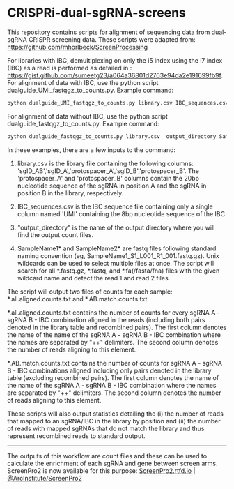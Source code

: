 # CRISPRi-dual-sgRNA-screens

This repository contains scripts for alignment of sequencing data from dual-sgRNA CRISPR screening data. These scripts were adapted from: https://github.com/mhorlbeck/ScreenProcessing

For libraries with IBC, demultiplexing on only the i5 index using the i7 index (IBC) as a read is performed as detailed in : https://gist.github.com/sumeetg23/a064a36801d2763e94da2e191699fb9f. For alignment of data with IBC, use the python script dualguide_UMI_fastqgz_to_counts.py. Example command: 

```bash
python dualguide_UMI_fastqgz_to_counts.py library.csv IBC_sequences.csv output_directory SampleName1* SampleName2*
```

For alignment of data without IBC, use the python script dualguide_fastqgz_to_counts.py. Example command:

```bash
python dualguide_fastqgz_to_counts.py library.csv  output_directory SampleName1* SampleName2*
```

In these examples, there are a few inputs to the command:

1) library.csv is the library file containing the following columns: 'sgID_AB','sgID_A','protospacer_A','sgID_B','protospacer_B'. The 'protospacer_A' and 'protospacer_B' columns contain the 20bp nucleotide sequence of the sgRNA in position A and the sgRNA in position B in the library, respectively.

2) IBC_sequences.csv is the IBC sequence file containing only a single column named 'UMI' containing the 8bp nucleotide sequence of the IBC.

3) "output_directory" is the name of the output directory where you will find the output count files.

4) SampleName1* and SampleName2* are fastq files following standard naming convention (eg, SampleName1_S1_L001_R1_001.fastq.gz). Unix wildcards can be used to select multiple files at once. The script will search for all *.fastq.gz, *.fastq, and *.fa(/fasta/fna) files with the given wildcard name and detect the read 1 and read 2 files. 

The script will output two files of counts for each sample: *.all.aligned.counts.txt and *.AB.match.counts.txt. 

*.all.aligned.counts.txt contains the number of counts for every sgRNA A - sgRNA B - IBC combination aligned in the reads (including both pairs denoted in the library table and recombined pairs). The first column denotes the name of the name of the sgRNA A - sgRNA B - IBC combination where the names are separated by "++" delimiters. The second column denotes the number of reads aligning to this element.

*.AB.match.counts.txt contains the number of counts for sgRNA A - sgRNA B - IBC combinations aligned including only pairs denoted in the library table (excluding recombined pairs). The first column denotes the name of the name of the sgRNA A - sgRNA B - IBC combination where the names are separated by "++" delimiters. The second column denotes the number of reads aligning to this element.

These scripts will also output statistics detailing the (i) the number of reads that mapped to an sgRNA/IBC in the library by position and (ii) the number of reads with mapped sgRNAs that do not match the library and thus represent recombined reads to standard output. 
___
The outputs of this workflow are count files and these can be used to calculate the enrichment of each sgRNA and gene 
between screen arms. ScreenPro2 is now available for this purpose: [ScreenPro2.rtfd.io](https://screenpro2.readthedocs.io/en/latest/) | [@ArcInstitute/ScreenPro2](https://github.com/ArcInstitute/ScreenPro2)
